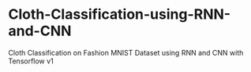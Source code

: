 # Cloth-Classification-using-RNN-and-CNN
Cloth Classification on Fashion MNIST Dataset using RNN and CNN with Tensorflow v1
